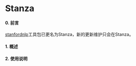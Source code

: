 # Stanza
#### 0. 前言<br/>
[stanfordnlp](https://github.com/stanfordnlp/stanfordnlp)工具包已更名为Stanza，新的更新维护只会在Stanza。<br>
#### 1. 概述<br/>
<!--
stanza是全python实现；提供Stanford CoreNLP JAVA包的python接口；支持66种语言；支持tokenization, multi-word token (MWT) expansion, lemmatization,词性标注 and morphological features tagging, 依存句法解析和命名实体识别（现已支持情感分类）等任务。
> 1. Native Python implementation requiring minimal efforts to set up;<br/>
> 2. Full __neural network pipeline__ for robust text analytics, including tokenization, multi-word token (MWT) expansion, lemmatization, part-of-speech (POS) and morphological features tagging, dependency parsing, and named entity recognition;<br/>
> 3. Pretrained neural models supporting 66 (human) languages;<br/>
> 4. A stable, officially maintained Python interface to CoreNLP.<br/>
注：neural network pipleline是指所有的算法由pytorch实现。
//<img src="" title="neural network pipleline" width="50" height="50" />
-->
#### 2. 使用说明
